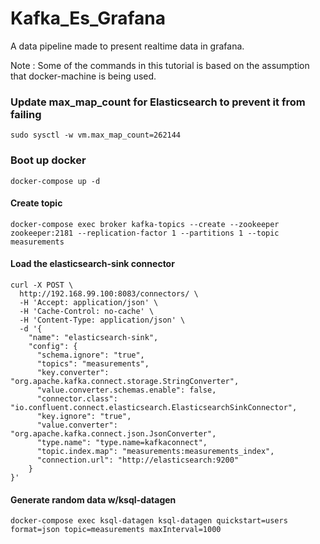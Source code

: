 # Kafka_Es_Grafana
A data pipeline made to present realtime data in grafana. 

Note : Some of the commands in this tutorial is based on the assumption that docker-machine is being used. 

### Update max_map_count for Elasticsearch to prevent it from failing
```sudo sysctl -w vm.max_map_count=262144```

### Boot up docker
```docker-compose up -d ```

#### Create topic

``docker-compose exec broker kafka-topics --create --zookeeper zookeeper:2181 --replication-factor 1 --partitions 1 --topic measurements ``


#### Load the elasticsearch-sink connector
```
curl -X POST \
  http://192.168.99.100:8083/connectors/ \
  -H 'Accept: application/json' \
  -H 'Cache-Control: no-cache' \
  -H 'Content-Type: application/json' \
  -d '{
    "name": "elasticsearch-sink",
    "config": {
      "schema.ignore": "true",
      "topics": "measurements",
      "key.converter": "org.apache.kafka.connect.storage.StringConverter",
      "value.converter.schemas.enable": false,
      "connector.class": "io.confluent.connect.elasticsearch.ElasticsearchSinkConnector",
      "key.ignore": "true",
      "value.converter": "org.apache.kafka.connect.json.JsonConverter",
      "type.name": "type.name=kafkaconnect",
      "topic.index.map": "measurements:measurements_index",
      "connection.url": "http://elasticsearch:9200"
    }
}'
```

#### Generate random data w/ksql-datagen
``docker-compose exec ksql-datagen ksql-datagen quickstart=users format=json topic=measurements maxInterval=1000 ``
